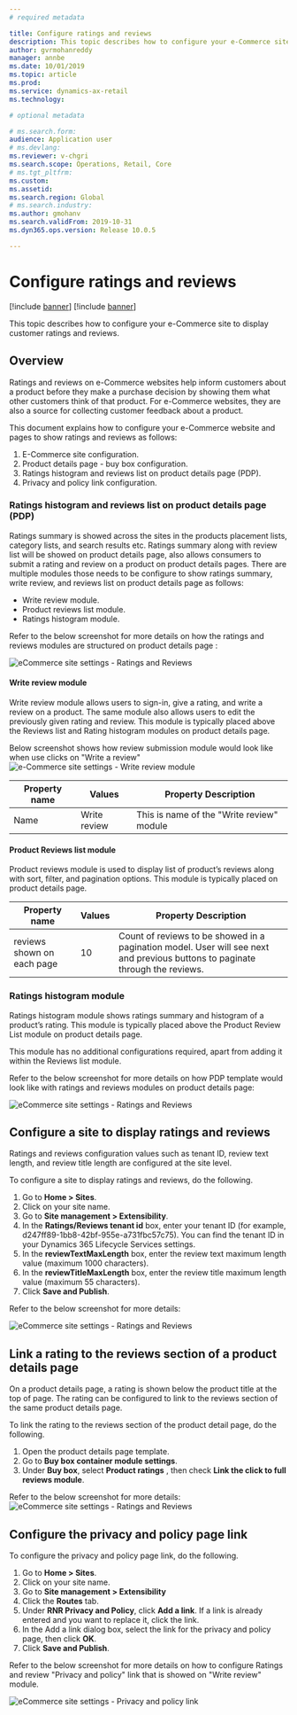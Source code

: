 ```yaml
---
# required metadata

title: Configure ratings and reviews
description: This topic describes how to configure your e-Commerce site to display customer ratings and reviews.
author: gvrmohanreddy
manager: annbe
ms.date: 10/01/2019
ms.topic: article
ms.prod: 
ms.service: dynamics-ax-retail
ms.technology: 

# optional metadata

# ms.search.form: 
audience: Application user
# ms.devlang: 
ms.reviewer: v-chgri
ms.search.scope: Operations, Retail, Core
# ms.tgt_pltfrm: 
ms.custom: 
ms.assetid: 
ms.search.region: Global
# ms.search.industry: 
ms.author: gmohanv
ms.search.validFrom: 2019-10-31
ms.dyn365.ops.version: Release 10.0.5

---
```


# Configure ratings and reviews

[!include [banner](../includes/preview-banner.md)]
[!include [banner](../includes/banner.md)]

This topic describes how to configure your e-Commerce site to display customer ratings and reviews.

## Overview

Ratings and reviews on e-Commerce websites help inform customers about a product before they make a purchase decision by showing them what other customers think of that product. For e-Commerce websites, they are also a source for collecting customer feedback about a product. 

This document explains how to configure your e-Commerce website and pages to show ratings and reviews as follows:

1. E-Commerce site configuration.
2. Product details page - buy box configuration.
3. Ratings histogram and reviews list on product details page (PDP). 
4. Privacy and policy link configuration.

### Ratings histogram and reviews list on product details page (PDP) 

Ratings summary is showed across the sites in the products placement lists, category lists, and search results etc. Ratings summary along with review list will be showed on product details page, also allows consumers to submit a rating and review on a product on product details pages.  There are multiple modules those needs to be configure to show ratings summary, write review, and reviews list on product details page as follows:

 - Write review module. 
 - Product reviews list module. 
 - Ratings histogram module.

Refer to the below screenshot for more details on how the ratings and reviews modules are structured on product details page :

![eCommerce site settings - Ratings and Reviews ](media/rnr-eCommerce-pdp-reviews-modules_design.png)

#### Write review module 
Write review module allows users to sign-in, give a rating, and write a review on a product. The same module also allows users to edit the previously given rating and review.  This module is typically placed above the Reviews list and Rating histogram modules on product details page.

Below screenshot shows how review submission module would look like when use clicks on "Write a review"
![e-Commerce site settings - Write review module ](media/rnr-eCommerce-write-review-module.png)

| Property name     | Values                                                       | Property Description                                         |
| ----------------- | ------------------------------------------------------------ | ------------------------------------------------------------ |
| Name             | Write review                                                   | This is name of the "Write review" module|


#### Product Reviews list module 
Product reviews module is used to display list of product’s reviews along with sort, filter, and pagination options. This module is typically placed on product details page.



| Property name     | Values                                                       | Property Description                                         |
| ----------------- | ------------------------------------------------------------ | ------------------------------------------------------------ |
| reviews shown on each page             | 10                                                   | Count of reviews to be showed in a pagination model. User will see next and previous buttons to paginate through the reviews. |

### Ratings histogram module 
Ratings histogram module shows ratings summary and histogram of a product’s rating. This module is typically placed above the Product Review List module on product details page.

This module has no additional configurations required, apart from adding it within the Reviews list module. 

Refer to the below screenshot for more details on how PDP template would look like with ratings and reviews modules on product details page:

![eCommerce site settings - Ratings and Reviews ](media/rnr-eCommerce-pdp-reviews-modules.png)

## Configure a site to display ratings and reviews  

Ratings and reviews configuration values such as tenant ID, review text length, and review title length are configured at the site level. 

To configure a site to display ratings and reviews, do the following. 

1. Go to **Home > Sites**.
1. Click on your site name. 
1. Go to **Site management > Extensibility**. 
1. In the **Ratings/Reviews tenant id** box, enter your tenant ID (for example, d247ff89-1bb8-42bf-955e-a731fbc57c75). You can find the tenant ID in your Dynamics 365 Lifecycle Services settings. 
1. In the **reviewTextMaxLength** box, enter the review text maximum length value (maximum 1000 characters). 
1. In the **reviewTitleMaxLength** box, enter the review title maximum length value (maximum 55 characters). 
1. Click **Save and Publish**. 

Refer to the below screenshot for more details:

![eCommerce site settings - Ratings and Reviews ](media/rnr-eCommerce-site-appsettings.png)

## Link a rating to the reviews section of a product details page 

On a product details page, a rating is shown below the product title at the top of page. The rating can be configured to link to the reviews section of the same product details page. 

To link the rating to the reviews section of the product detail page, do the following.  

1. Open the product details page template. 
1. Go to **Buy box container module settings**.
1. Under **Buy box**, select **Product ratings** , then check **Link the click to full reviews module**.

Refer to the below screenshot for more details:
![eCommerce site settings - Ratings and Reviews ](media/rnr-eCommerce-buy-box-rating-summary.png)

## Configure the privacy and policy page link  

To configure the privacy and policy page link, do the following.

1. Go to **Home > Sites**.
1. Click on your site name. 
1. Go to **Site management > Extensibility**
1. Click the **Routes** tab. 
1. Under **RNR Privacy and Policy**, click **Add a link**. If a link is already entered and you want to replace it, click the link. 
1. In the Add a link dialog box, select the link for the privacy and policy page, then click **OK**. 
1. Click **Save and Publish**. 

Refer to the below screenshot for more details on how to configure Ratings and review "Privacy and policy" link that is showed on "Write review" module.

![eCommerce site settings - Privacy and policy link ](media/rnr-eCommerce-rnr-privacy-policy-link.png)

